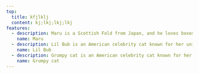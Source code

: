 ```yaml
---
top:
  title: kfjlklj
  content: kj;lkj;lkj;lkj
features:
  - description: Maru is a Scottish Fold from Japan, and he loves boxes.
    name: Maru
  - description: Lil Bub is an American celebrity cat known for her unique appearance.
    name: Lil Bub
  - description: Grumpy cat is an American celebrity cat known for her grumpy appearance.
    name: Grumpy cat
---
```

